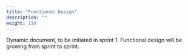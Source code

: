 ```yaml
---
title: "Functional Design"
description: ""
weight: 110
---
```


Dynamic document, to be initiated in sprint 1.
Functional design will be growing from sprint to sprint.
